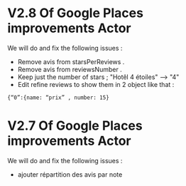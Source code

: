 # V2.8 Of Google Places improvements Actor

We will do and fix the following issues :
* Remove avis from starsPerReviews .
* Remove avis from reviewsNumber .
* Keep just the number of stars ; "Hotêl 4 étoiles" --> "4"
* Edit refine reviews to show them in 2 object like that :
```
{“0”:{name: “prix” , number: 15}
```



# V2.7 Of Google Places improvements Actor

We will do and fix the following issues :
* ajouter répartition des avis par note



